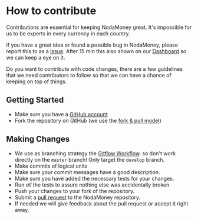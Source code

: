 # How to contribute
Contributions are essential for keeping NodaMoney great. It's impossible for us to be experts in every currency in each country.

If you have a great idea or found a possible bug in NodaMoney, please report this to as a [Issue](https://github.com/remyvd/NodaMoney/issues).
After 15 min this also shown on our [Dashboard](https://trello.com/b/i5L3i4tp/nodamoney) so we can keep a eye on it.

Do you want to contribute with code changes, there are a few guidelines that we need contributors to follow so that we can have a
chance of keeping on top of things.

## Getting Started
* Make sure you have a [GitHub account](https://github.com/signup/free)
* Fork the repository on GitHub (we use the [fork & pull model](https://help.github.com/articles/using-pull-requests))

## Making Changes
* We use as branching strategy the [Gitflow Workflow](http://nvie.com/posts/a-successful-git-branching-model/). so don't
  work directly on the `master` branch! Only target the `develop` branch.
* Make commits of logical units
* Make sure your commit messages have a good description.
* Make sure you have added the necessary tests for your changes.
* Run _all_ the tests to assure nothing else was accidentally broken.
* Push your changes to  your fork of the repository.
* Submit a [pull request](https://help.github.com/articles/creating-a-pull-request/) to the NodaMoney repository.
* If needed we will give feedback about the pull request or accept it right away.